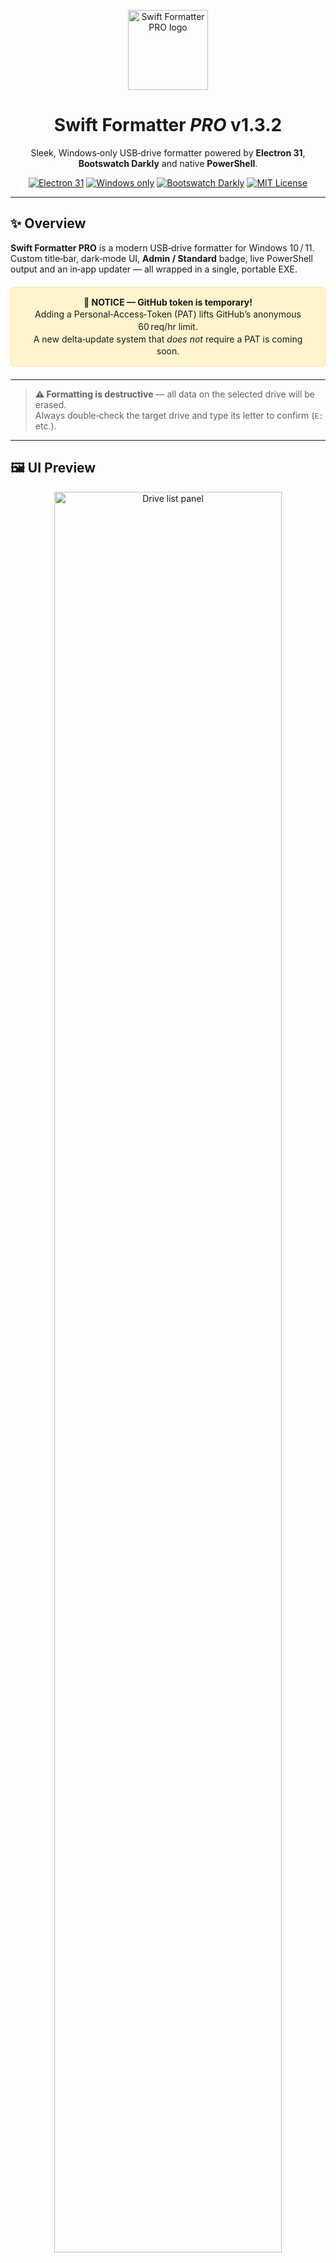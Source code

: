 
<p align="center">
  <img src="https://i.imgur.com/H5T3CsP.png" alt="Swift Formatter PRO logo" width="128" height="128">
</p>

<h1 align="center">Swift Formatter <em>PRO</em> v1.3.2</h1>

<p align="center">
  Sleek, Windows‑only USB‑drive formatter powered by <strong>Electron 31</strong>, <strong>Bootswatch Darkly</strong> and native <strong>PowerShell</strong>.
</p>

<p align="center">
  <a href="https://www.electronjs.org/"><img src="https://img.shields.io/badge/Electron-31.x-2ea44f?logo=electron&logoColor=white" alt="Electron 31"></a>
  <a href="#"><img src="https://img.shields.io/badge/Windows-Only-0078D6?logo=windows&logoColor=white" alt="Windows only"></a>
  <a href="https://bootswatch.com/darkly/"><img src="https://img.shields.io/badge/Bootswatch-Darkly-7952B3?logo=bootstrap&logoColor=white" alt="Bootswatch Darkly"></a>
  <a href="./LICENSE"><img src="https://img.shields.io/badge/License-MIT-yellow.svg" alt="MIT License"></a>
</p>

---

## ✨ Overview
**Swift Formatter PRO** is a modern USB‑drive formatter for Windows 10 / 11.  
Custom title‑bar, dark‑mode UI, **Admin / Standard** badge, live PowerShell output and an in‑app updater — all wrapped in a single, portable EXE.

<div align="center" style="background:#fff4ce;border:1px solid #ffe1a5;padding:14px 18px;border-radius:6px;margin:20px 0;line-height:1.4;">
  <strong>🔔 NOTICE — GitHub token is temporary!</strong><br>
  Adding a Personal‑Access‑Token (PAT) lifts GitHub’s anonymous 60 req/hr limit.<br>
  A new delta‑update system that <em>does not</em> require a PAT is coming soon.
</div>

---

> **⚠️ Formatting is destructive** — all data on the selected drive will be erased.  
> Always double‑check the target drive and type its letter to confirm (<code>E:</code> etc.).

---

## 🖼️ UI Preview

<p align="center">
  <img src="https://i.imgur.com/3w6D0Dh.png" alt="Drive list panel" width="85%"><br>
  <em>Polished drive list with glow‑hover effects and compact device chips.</em>
</p>

<p align="center">
  <img src="https://i.imgur.com/nkpEHt5.png" alt="About dialog" width="85%"><br>
  <em>About dialog with build metadata and license.</em>
</p>

<p align="center">
  <img src="https://i.imgur.com/vLwDZON.png" alt="Updater dialog" width="85%"><br>
  <em>In‑app updater showing release notes and download progress.</em>
</p>

---

## 🚀 Feature Highlights
* **Native formatting** — wraps Windows <code>Format‑Volume</code> for speed & reliability  
* **One‑click elevation** — relaunches with UAC; badge flips to <strong>Admin</strong>  
* **Modern dark UI** — Bootswatch Darkly + subtle glow‑hover animation  
* **Safety guard** — requires typing the drive letter before executing  
* **Command preview** — shows the exact PowerShell command beforehand  
* **In‑app updater** — checks GitHub Releases, downloads, installs, restarts  
* **Encrypted PAT storage** — Windows DPAPI (CurrentUser)  
* **100 % Windows code‑path** — no dead Linux/macOS branches

---

## 📂 Project Structure
```
.
├─ build/              # logo.ico (multi‑size icon)
├─ index.html          # UI shell
├─ main.js             # Electron main (PowerShell, elevation, updater)
├─ preload.js          # secure bridge (contextIsolation)
├─ renderer.js         # renderer‑process logic
├─ styles.css          # extra tweaks
├─ package.json        # scripts & builder config
├─ package-lock.json
├─ version.json        # app metadata
└─ dist/               # created by `npm run dist`
```

---

## 🧰 Requirements
| Tool | Notes |
|------|-------|
| **Windows** | 10 (21H2) or 11 |
| **Node.js** | ≥ 18 (tested on Node 22) |
| **PowerShell** | Built‑in (5.x / 7.x) |
| **Git** | optional (for cloning) |

---

## 🛠️ Quick Start
```bash
git clone https://github.com/skillerious/SwiftFormatter.git
cd SwiftFormatter

npm install      # install dependencies
npm start        # dev run (auto‑reload)
```
Dev‑mode starts maximised and displays **Standard** or **Admin** in the title‑bar.

---

## ⚙️ Configuration

### `version.json`
```json
{
  "name": "Swift Formatter PRO",
  "version": "1.3.0",
  "channel": "stable",
  "build": 6,
  "releasedAt": "2025-08-07T00:00:00Z",
  "repo": "skillerious/SwiftFormatter",
  "tagPrefix": "v"
}
```

### In‑app Settings
| Setting | Purpose | Default |
|---------|---------|:------:|
| **Filesystem** | exFAT / FAT32 / NTFS | exFAT |
| **Quick format** | Skip surface scan | ✅ |
| **Require confirmation** | Must type drive letter | ✅ |
| **Autofill confirm** | Pre‑fill drive letter | ⬜ |
| **Glow hover** | Pretty glow on tiles | ✅ |

Settings persist via `localStorage`; clearing site‑data resets them.

---

## 🔄 Update Flow
1. Click **Update** → **Check now**  
2. If a new release exists → **Get update** (downloads `.exe`)  
3. **Install & Restart** launches installer, Swift Formatter closes  

---

## 🧪 How Formatting Works
The app builds & previews:
```powershell
Format-Volume -DriveLetter E `
              -FileSystem exFAT `
              -NewFileSystemLabel 'USB' `
              -Confirm:$false -Force -Full:$false
```
Live PowerShell output streams to the in‑app terminal.

---

## 🧯 Troubleshooting
| Problem | Remedy |
|---------|--------|
| **Needs Admin** | Accept UAC or run app as Administrator |
| **`npm run dist` fails** | Close all SwiftFormatter / Electron processes |
| **GitHub rate‑limit** | Add PAT in **Settings → GitHub token** or wait an hour |

---

## 🤝 Contributing
Bug reports & PRs welcome — open an issue for ideas or improvements.

---

## 📄 License
MIT © 2025 Robin Doak
